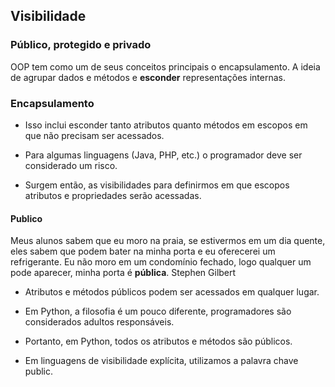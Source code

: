 ## Visibilidade

### Público, protegido e privado

OOP tem como um de seus conceitos principais o encapsulamento. A ideia de agrupar dados e métodos e **esconder** representações internas.

### Encapsulamento

- Isso inclui esconder tanto atributos quanto métodos em escopos em que não precisam ser acessados.

- Para algumas linguagens (Java, PHP, etc.) o programador deve ser considerado um risco.

- Surgem então, as visibilidades para definirmos em que escopos atributos e propriedades serão acessadas.

#### Publico

Meus alunos sabem que eu moro na praia, se estivermos em um dia quente, eles sabem que podem bater na minha porta e eu oferecerei um refrigerante. Eu não moro em um condomínio fechado, logo qualquer um pode aparecer, minha porta é **pública**.
Stephen Gilbert

- Atributos e métodos públicos podem ser acessados em qualquer lugar.

- Em Python, a filosofia é um pouco diferente, programadores são considerados adultos responsáveis. 

- Portanto, em Python, todos os atributos e métodos são públicos.

- Em linguagens de visibilidade explícita, utilizamos a palavra chave public.

